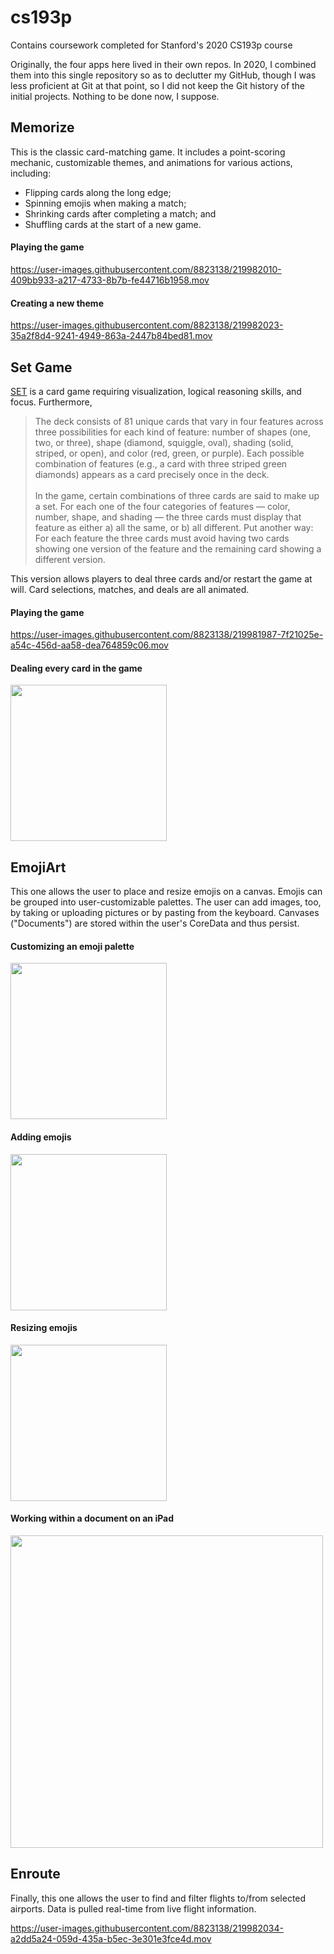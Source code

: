 # cs193p
Contains coursework completed for Stanford's 2020 CS193p course

Originally, the four apps here lived in their own repos. In 2020, I combined them into this single repository so as to declutter my GitHub, though I was less proficient at Git at that point, so I did not keep the Git history of the initial projects. Nothing to be done now, I suppose.

## Memorize
This is the classic card-matching game. It includes a point-scoring mechanic, customizable themes, and animations for various actions, including:

- Flipping cards along the long edge;
- Spinning emojis when making a match;
- Shrinking cards after completing a match; and
- Shuffling cards at the start of a new game.

#### Playing the game
https://user-images.githubusercontent.com/8823138/219982010-409bb933-a217-4733-8b7b-fe44716b1958.mov

#### Creating a new theme
https://user-images.githubusercontent.com/8823138/219982023-35a2f8d4-9241-4949-863a-2447b84bed81.mov

## Set Game
[SET](https://en.wikipedia.org/wiki/Set_(card_game)) is a card game requiring visualization, logical reasoning skills, and focus. Furthermore,

> The deck consists of 81 unique cards that vary in four features across three possibilities for each kind of feature: number of shapes (one, two, or three), shape (diamond, squiggle, oval), shading (solid, striped, or open), and color (red, green, or purple). Each possible combination of features (e.g., a card with three striped green diamonds) appears as a card precisely once in the deck.<br><br>In the game, certain combinations of three cards are said to make up a set. For each one of the four categories of features — color, number, shape, and shading — the three cards must display that feature as either a) all the same, or b) all different. Put another way: For each feature the three cards must avoid having two cards showing one version of the feature and the remaining card showing a different version.

This version allows players to deal three cards and/or restart the game at will. Card selections, matches, and deals are all animated.

#### Playing the game
https://user-images.githubusercontent.com/8823138/219981987-7f21025e-a54c-456d-aa58-dea764859c06.mov

#### Dealing every card in the game
<img src="https://user-images.githubusercontent.com/8823138/219978389-73155c26-b6b9-4550-988e-864c0b46abd2.PNG" width=250 />

## EmojiArt
This one allows the user to place and resize emojis on a canvas. Emojis can be grouped into user-customizable palettes. The user can add images, too, by taking or uploading pictures or by pasting from the keyboard. Canvases ("Documents") are stored within the user's CoreData and thus persist.

#### Customizing an emoji palette
<img src="https://user-images.githubusercontent.com/8823138/219978787-056acbba-c881-4011-98ca-724119f5d30f.PNG" width=250 />

#### Adding emojis
<img src="https://user-images.githubusercontent.com/8823138/219978824-59ac7248-b072-4376-8fc3-59c5c122751f.PNG" width=250 />

#### Resizing emojis
<img src="https://user-images.githubusercontent.com/8823138/219978834-d824ab8a-4330-44de-8868-cdcab1c6abb6.PNG" width=250 />

#### Working within a document on an iPad
<img src="https://user-images.githubusercontent.com/8823138/219978838-d12bc834-88c0-4f99-a327-df4b664a8f2a.jpeg" width=500 />

## Enroute
Finally, this one allows the user to find and filter flights to/from selected airports. Data is pulled real-time from live flight information.

https://user-images.githubusercontent.com/8823138/219982034-a2dd5a24-059d-435a-b5ec-3e301e3fce4d.mov

